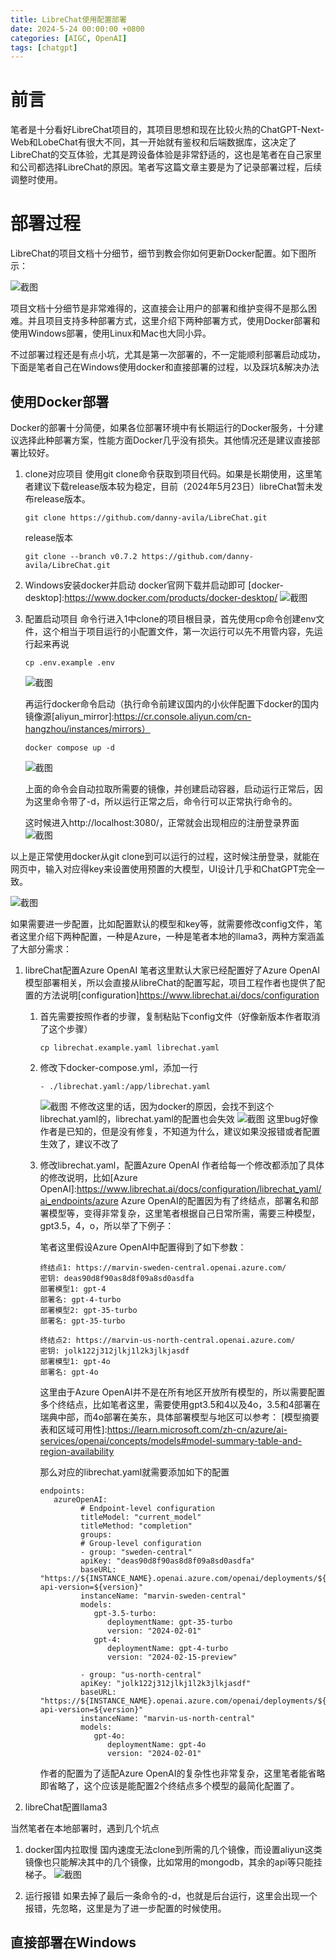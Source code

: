```yaml
---
title: LibreChat使用配置部署
date: 2024-5-24 00:00:00 +0800
categories: [AIGC, OpenAI]
tags: [chatgpt]
---
```


# 前言

笔者是十分看好LibreChat项目的，其项目思想和现在比较火热的ChatGPT-Next-Web和LobeChat有很大不同，其一开始就有鉴权和后端数据库，这决定了LibreChat的交互体验，尤其是跨设备体验是非常舒适的，这也是笔者在自己家里和公司都选择LibreChat的原因。笔者写这篇文章主要是为了记录部署过程，后续调整时使用。

# 部署过程

LibreChat的项目文档十分细节，细节到教会你如何更新Docker配置。如下图所示：

![截图](/assets/image/2024/5/20240524021544.png)

项目文档十分细节是非常难得的，这直接会让用户的部署和维护变得不是那么困难。并且项目支持多种部署方式，这里介绍下两种部署方式，使用Docker部署和使用Windows部署，使用Linux和Mac也大同小异。

不过部署过程还是有点小坑，尤其是第一次部署的，不一定能顺利部署启动成功，下面是笔者自己在Windows使用docker和直接部署的过程，以及踩坑&解决办法

## 使用Docker部署

Docker的部署十分简便，如果各位部署环境中有长期运行的Docker服务，十分建议选择此种部署方案，性能方面Docker几乎没有损失。其他情况还是建议直接部署比较好。

1. clone对应项目
    使用git clone命令获取到项目代码。如果是长期使用，这里笔者建议下载release版本较为稳定，目前（2024年5月23日）libreChat暂未发布release版本。

    ```
    git clone https://github.com/danny-avila/LibreChat.git
    ```

    release版本

    ```
    git clone --branch v0.7.2 https://github.com/danny-avila/LibreChat.git
    ```

2. Windows安装docker并启动
   docker官网下载并启动即可
   [docker-desktop]:https://www.docker.com/products/docker-desktop/
   ![截图](/assets/image/2024/5/20240523232229.png)

3. 配置启动项目
   命令行进入1中clone的项目根目录，首先使用cp命令创建env文件，这个相当于项目运行的小配置文件，第一次运行可以先不用管内容，先运行起来再说
   ```
   cp .env.example .env
   ```

   ![截图](/assets/image/2024/5/20240523233430.png)

   再运行docker命令启动（执行命令前建议国内的小伙伴配置下docker的国内镜像源[aliyun_mirror]:https://cr.console.aliyun.com/cn-hangzhou/instances/mirrors）

   ```
   docker compose up -d
   ```

   ![截图](/assets/image/2024/5/20240524014108.png)

   上面的命令会自动拉取所需要的镜像，并创建启动容器，启动运行正常后，因为这里命令带了-d，所以运行正常之后，命令行可以正常执行命令的。

   这时候进入http://localhost:3080/，正常就会出现相应的注册登录界面
   ![截图](/assets/image/2024/5/20240524015917.png)

以上是正常使用docker从git clone到可以运行的过程，这时候注册登录，就能在网页中，输入对应得key来设置使用预置的大模型，UI设计几乎和ChatGPT完全一致。

![截图](/assets/image/2024/5/20240524020904.png)

如果需要进一步配置，比如配置默认的模型和key等，就需要修改config文件，笔者这里介绍下两种配置，一种是Azure，一种是笔者本地的llama3，两种方案涵盖了大部分需求：

1. libreChat配置Azure OpenAI
   笔者这里默认大家已经配置好了Azure OpenAI模型部署相关，所以会直接从libreChat的配置写起，项目工程作者也提供了配置的方法说明[configuration]https://www.librechat.ai/docs/configuration
   1. 首先需要按照作者的步骤，复制粘贴下config文件（好像新版本作者取消了这个步骤）
      ```
      cp librechat.example.yaml librechat.yaml
      ```
   2. 修改下docker-compose.yml，添加一行
      ```
      - ./librechat.yaml:/app/librechat.yaml
      ```
      ![截图](/assets/image/2024/5/20240524143301.png)
      不修改这里的话，因为docker的原因，会找不到这个librechat.yaml的，librechat.yaml的配置也会失效
      ![截图](/assets/image/2024/5/20240524015745.png)
      这里bug好像作者是已知的，但是没有修复，不知道为什么，建议如果没报错或者配置生效了，建议不改了
   
   3. 修改librechat.yaml，配置Azure OpenAI
      作者给每一个修改都添加了具体的修改说明，比如[Azure OpenAI]:https://www.librechat.ai/docs/configuration/librechat_yaml/ai_endpoints/azure
      Azure OpenAI的配置因为有了终结点，部署名和部署模型等，变得非常复杂，这里笔者根据自己日常所需，需要三种模型，gpt3.5，4，o，所以举了下例子：

      笔者这里假设Azure OpenAI中配置得到了如下参数：
      ```
      终结点1: https://marvin-sweden-central.openai.azure.com/
      密钥: deas90d8f90as8d8f09a8sd0asdfa
      部署模型1: gpt-4
      部署名: gpt-4-turbo
      部署模型2: gpt-35-turbo
      部署名: gpt-35-turbo

      终结点2: https://marvin-us-north-central.openai.azure.com/
      密钥: jolk122j312jlkj1l2k3jlkjasdf
      部署模型1: gpt-4o
      部署名: gpt-4o
      ```
      
      这里由于Azure OpenAI并不是在所有地区开放所有模型的，所以需要配置多个终结点，比如笔者这里，需要使用gpt3.5和4以及4o，3.5和4部署在瑞典中部，而4o部署在美东，具体部署模型与地区可以参考：
      [模型摘要表和区域可用性]:https://learn.microsoft.com/zh-cn/azure/ai-services/openai/concepts/models#model-summary-table-and-region-availability

      那么对应的librechat.yaml就需要添加如下的配置
      ```
      endpoints:
         azureOpenAI:
               # Endpoint-level configuration
               titleModel: "current_model"
               titleMethod: "completion"
               groups:
               # Group-level configuration
               - group: "sweden-central"
               apiKey: "deas90d8f90as8d8f09a8sd0asdfa"
               baseURL: "https://${INSTANCE_NAME}.openai.azure.com/openai/deployments/${DEPLOYMENT_NAME}/chat/completions?api-version=${version}"
               instanceName: "marvin-sweden-central"
               models:
                  gpt-3.5-turbo:
                     deploymentName: gpt-35-turbo
                     version: "2024-02-01"
                  gpt-4:
                     deploymentName: gpt-4-turbo
                     version: "2024-02-15-preview"
            
               - group: "us-north-central"
               apiKey: "jolk122j312jlkj1l2k3jlkjasdf"
               baseURL: "https://${INSTANCE_NAME}.openai.azure.com/openai/deployments/${DEPLOYMENT_NAME}/chat/completions?api-version=${version}"
               instanceName: "marvin-us-north-central"
               models:
                  gpt-4o:
                     deploymentName: gpt-4o
                     version: "2024-02-01"
      ```
      作者的配置为了适配Azure OpenAI的复杂性也非常复杂，这里笔者能省略即省略了，这个应该是能配置2个终结点多个模型的最简化配置了。


2. libreChat配置llama3

当然笔者在本地部署时，遇到几个坑点

1. docker国内拉取慢
   国内速度无法clone到所需的几个镜像，而设置aliyun这类镜像也只能解决其中的几个镜像，比如常用的mongodb，其余的api等只能挂梯子。
   ![截图](/assets/image/2024/5/20240524020411.png)

2. 运行报错
   如果去掉了最后一条命令的-d，也就是后台运行，这里会出现一个报错，先忽略，这里是为了进一步配置的时候使用。
   

## 直接部署在Windows
